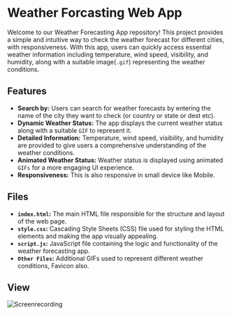 # Weather Forcasting Web App
Welcome to our Weather Forecasting App repository! This project provides a simple and intuitive way to check the weather forecast for different cities, with responsiveness. With this app, users can quickly access essential weather information including temperature, wind speed, visibility, and humidity, along with a suitable image(`.gif`) representing the weather conditions.

## Features

- **Search by:** Users can search for weather forecasts by entering the name of the city they want to check (or country or state or dest etc).
- **Dynamic Weather Status:** The app displays the current weather status along with a suitable `GIF` to represent it.
- **Detailed Information:** Temperature, wind speed, visibility, and humidity are provided to give users a comprehensive understanding of the weather conditions.
- **Animated Weather Status:** Weather status is displayed using animated `GIFs` for a more engaging UI experience.
- **Responsiveness:** This is also responsive in small device like Mobile.

## Files

- **`index.html`:** The main HTML file responsible for the structure and layout of the web page.
- **`style.css`:** Cascading Style Sheets (CSS) file used for styling the HTML elements and making the app visually appealing.
- **`script.js`:** JavaScript file containing the logic and functionality of the weather forecasting app.
- **`Other Files`:** Additional GIFs used to represent different weather conditions, Favicon also.

## View

![Screenrecording]()